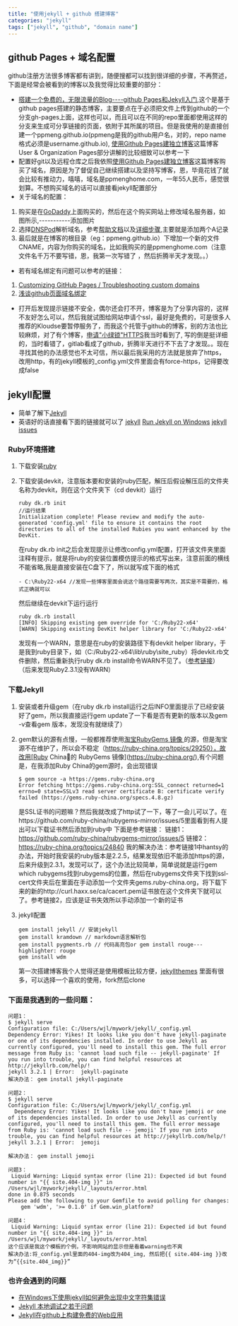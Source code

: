```yaml
---
title: "使用jekyll + github 搭建博客"
categories: "jekyll"
tags: ["jekyll", "github", "domain name"]
---
```


## github Pages + 域名配置
github注册方法很多博客都有讲到，随便搜都可以找到很详细的步骤，不再赘述，下面是经常会被看到的博客以及我觉得比较重要的部分：

- [搭建一个免费的，无限流量的Blog----github Pages和Jekyll入门](http://www.ruanyifeng.com/blog/2012/08/blogging_with_jekyll.html),这个是基于github pages搭建的静态博客，主要要点在于必须把文件上传到github的一个分支gh-pages上面，这样也可以，而且可以在不同的repo里面都使用这样的分支来生成可分享链接的页面，依附于其所属的项目。但是我使用的是直接创建一个ppmeng.github.io(ppmeng是我的github用户名，对的，repo name格式必须是username.github.io), [使用Github Pages建独立博客](http://beiyuu.com/github-pages)这篇博客User & Organization Pages部分讲解的比较细致可以参考一下
- 配置好git以及远程仓库之后我依照[使用Github Pages建独立博客](http://beiyuu.com/github-pages)这篇博客购买了域名，原因是为了督促自己继续搭建以及坚持写博客，恩，毕竟花钱了就会比较有推动力，嘻嘻，域名是ppmenghome.com，一年55人民币，感觉很划算。不想购买域名的话可以直接看jekyll配置部分
- 关于域名的配置：
1. 购买是在[GoDaddy](https://sso.godaddy.com/)上面购买的，然后在这个购买网站上修改域名服务器，如图所示,-----------添加图片
2. 选择[DNSPod](https://www.dnspod.cn)解析域名，参考[帮助文档](https://www.dnspod.cn/Support)以及[详细步骤](http://blog.csdn.net/u013009839/article/details/43742901),主要就是添加两个A记录
3. 最后就是在博客的根目录（eg：ppmeng.github.io）下增加一个新的文件CNAME，内容为你购买的域名，比如我购买的是ppmenghome.com（注意文件名千万不要写错，恩，我第一次写错了 ，然后折腾半天才发现。。）

- 若有域名绑定有问题可以参考的链接： 
1. [Customizing GitHub Pages / Troubleshooting custom domains](https://help.github.com/articles/troubleshooting-custom-domains/ )
2. [浅谈github页面域名绑定](http://www.cnblogs.com/imsoft/p/5043206.html)

- 打开后发现提示链接不安全，偶尔还会打不开，博客是为了分享内容的，这样不友好怎么可以，然后我就试图给网站申请个ssl，最好是免费的，可是很多人推荐的Kloudse要暂停服务了，而我这个托管于github的博客，别的方法也比较麻烦，对了有个博客，[申请"小绿锁"HTTPS](http://www.jianshu.com/p/9a6bc31d329d)我当时看到了, 写的倒是挺详细的，当时看错了，gitlab看成了github，折腾半天进行不下去了才发现。。现在寻找其他的办法感觉也不太可信，所以最后我采用的方法就是放弃了https，改用http，有的jekyll模板的_config.yml文件里面会有force-https，记得要改成false

## jekyll配置

- 简单了解下[Jekyll](http://jekyll.bootcss.com/docs/installation/)
- 英语好的话直接看下面的链接就可以了
[jekyll](http://jekyllrb.com/)
[Run Jekyll on Windows](http://jekyll-windows.juthilo.com/)
[jekyll issues](https://github.com/jekyll/jekyll/issues)

### Ruby环境搭建

 1. 下载安装[ruby](https://www.ruby-lang.org/en/downloads/)
 2. 下载安装devkit，注意版本要和安装的ruby匹配，解压后假设解压后的文件夹名称为devkit，则在这个文件夹下（cd devkit）运行
   
    ```
    ruby dk.rb init
    //运行结果
    Initialization complete! Please review and modify the auto-generated 'config.yml' file to ensure it contains the root directories to all of the installed Rubies you want enhanced by the DevKit.
    ```

    在ruby dk.rb init之后会发现提示让修改config.yml配置，打开该文件夹里面注释有提示，就是将ruby的安装位置模仿提示的格式写出来，注意前面的横线不能省略,我是直接安装在C盘下了，所以就写成下面的格式

    ```
    - C:\Ruby22-x64 //发现一些博客里面会说这个路径需要写两次，其实是不需要的，格式正确就可以
    ```

    然后继续在devkit下运行运行
    
    ```
    ruby dk.rb install
    [INFO] Skipping existing gem override for 'C:/Ruby22-x64'
    [WARN] Skipping existing DevKit helper library for 'C:/Ruby22-x64'
    ```

    发现有一个WARN，意思是在ruby的安装路径下有devkit helper library，于是我到ruby目录下，如（C:/Ruby22-x64\lib\ruby\site_ruby）将devkit.rb文件删除，然后重新执行ruby dk.rb install命令WARN不见了。（[参考链接](http://blog.csdn.net/chenleicpp/article/details/45147839)） （后来发现Ruby2.3.1没有WARN）

### 下载Jekyll

1. 安装或者升级gem（在ruby dk.rb install运行之后INFO里面提示了已经安装好了gem，所以我直接运行gem update了一下看是否有更新的版本以及gem -v查看gem 版本，发现没有就继续了）
2. gem默认的源有点慢，一般都推荐使用[淘宝RubyGems 镜像
](https://ruby.taobao.org/)的源，但是淘宝源不在维护了，所以会不稳定（https://ruby-china.org/topics/29250），故改用[Ruby China的 RubyGems 镜像](https://ruby-china.org/),有个问题是，在我添加Ruby China的gem源时，会出现错误

    ```
    $ gem source -a https://gems.ruby-china.org
    Error fetching https://gems.ruby-china.org:SSL_connect returned=1 errno=0 state=SSLv3 read server certificate B: certificate verify failed (https://gems.ruby-china.org/specs.4.8.gz)
    ```

    是SSL证书的问题嘛？然后我就改成了http试了一下，等了一会儿可以了。在https://github.com/ruby-china/rubygems-mirror/issues/5里面看到有人提出可以下载证书然后添加到ruby中
    下面是参考链接：
    链接1：https://github.com/ruby-china/rubygems-mirror/issues/5
    链接2：https://ruby-china.org/topics/24840
    我的解决办法：参考链接1中hantsy的办法，开始时我安装的ruby版本是2.2.5，结果发现依旧不能添加https的源，后来升级到2.3.1，发现可以了，这个办法比较简单，简单说就是运行gem which rubygems找到rubygems的位置，然后在rubygems文件夹下找到ssl-cert文件夹后在里面在手动添加一个文件夹gems.ruby-china.org，将下载下来的新的http://curl.haxx.se/ca/cacert.pem证书放在这个文件夹下就可以了。参考链接2，应该是证书失效所以手动添加一个新的证书

3. jekyll配置

    ```
    gem install jekyll // 安装jekyll
    gem install kramdown // markdown语言解析包
    gem install pygments.rb // 代码高亮包or gem install rouge---highlighter: rouge
    gem install wdm
    ```

    第一次搭建博客我个人觉得还是使用模板比较方便，[jekyllthemes](http://jekyllthemes.org/) 里面有很多，可以选择一个喜欢的使用，fork然后clone

### 下面是我遇到的一些问题：

```
问题1：
$ jekyll serve
Configuration file: C:/Users/wjl/mywork/jekyll/_config.yml
Dependency Error: Yikes! It looks like you don't have jekyll-paginate or one of its dependencies installed. In order to use Jekyll as currently configured, you'll need to install this gem. The full error message from Ruby is: 'cannot load such file -- jekyll-paginate' If you run into trouble, you can find helpful resources at http://jekyllrb.com/help/!
jekyll 3.2.1 | Error:  jekyll-paginate
解决办法： gem install jekyll-paginate

问题2：
$ jekyll serve
Configuration file: C:/Users/wjl/mywork/jekyll/_config.yml
  Dependency Error: Yikes! It looks like you don't have jemoji or one of its dependencies installed. In order to use Jekyll as currently configured, you'll need to install this gem. The full error message from Ruby is: 'cannot load such file -- jemoji' If you run into trouble, you can find helpful resources at http://jekyllrb.com/help/!
jekyll 3.2.1 | Error:  jemoji

解决办法： gem install jemoji

问题3：
 Liquid Warning: Liquid syntax error (line 21): Expected id but found number in "{{ site.404-img }}" in /Users/wjl/mywork/jekyll/_layouts/error.html
done in 0.875 seconds 
Please add the following to your Gemfile to avoid polling for changes:
    gem 'wdm', '>= 0.1.0' if Gem.win_platform?

问题4：
 Liquid Warning: Liquid syntax error (line 21): Expected id but found number in "{{ site.404-img }}" in /Users/wjl/mywork/jekyll/_layouts/error.html
这个应该是我这个模板的个例，不影响网站的显示但是看着warning也不爽
解决办法:将_config.yml里面的404-img改为404_img, 然后把{{ site.404-img }}改为“{{site.404_img}}”
```

### 也许会遇到的问题

- [在Windows下使用jekyll如何避免出现中文字符集错误](http://yanping.me/cn/blog/2012/10/09/chinese-charset-problems-with-jekyll/)
- [Jekyll 本地调试之若干问题](http://chxt6896.github.io/blog/2012/02/13/blog-jekyll-native.html)
- [Jekyll在github上构建免费的Web应用](http://blog.fens.me/jekyll-bootstarp-github/)